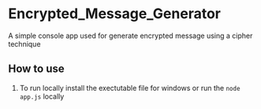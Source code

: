 # Encrypted_Message_Generator
A simple console app used for generate encrypted message using a cipher technique

## How to use
1. To run locally install the exectutable file for windows or run the `node app.js` locally
